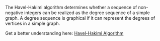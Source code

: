 The Havel-Hakimi algorithm determines whether a sequence of non-negative integers can be realized as the degree sequence of a simple graph. A degree sequence is graphical if it can represent the degrees of vertices in a simple graph.

Get a better understanding here: [Havel-Hakimi Algorithm](https://nta58.github.io/Havel-Hakimi-Algorithm)
